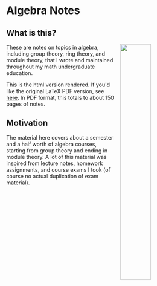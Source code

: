 # Algebra Notes

## What is this? 
<img src="../../../png/algebra/algebra.png" style="float: right; width:40%; margin-left:10px;"/>
These are notes on topics in algebra, including group theory, ring theory, and module theory, that 
I wrote and maintained throughout my math undergraduate education. 

This is the html version rendered. If you'd like the original LaTeX PDF version, see [here](https://ltrujello.github.io/algebra_notes/tex/algebra_long.pdf).
In PDF format, this totals to about 150 pages of notes.

## Motivation

The material here covers about a semester and a half worth of algebra courses, starting from group theory and ending in module theory.
A lot of this material was inspired from lecture notes, homework assignments, and course exams I took (of course no actual duplication of exam material).
